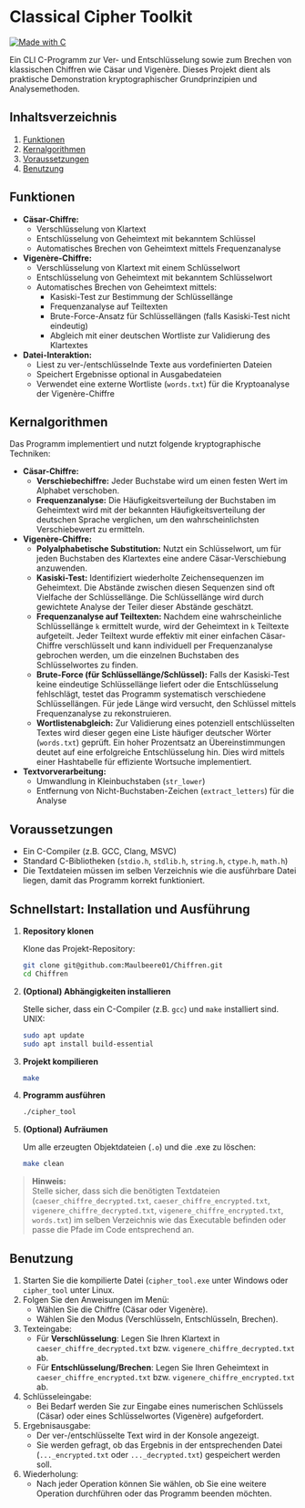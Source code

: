 # Classical Cipher Toolkit

[![Made with C](https://img.shields.io/badge/Made%20with-C-blue.svg)](https://www.cprogramming.com/)

Ein CLI C-Programm zur Ver- und Entschlüsselung sowie zum Brechen von klassischen Chiffren wie Cäsar und Vigenère. Dieses Projekt dient als praktische Demonstration kryptographischer Grundprinzipien und Analysemethoden.

## Inhaltsverzeichnis

1.  [Funktionen](#funktionen)
2.  [Kernalgorithmen](#kernalgorithmen)
3.  [Voraussetzungen](#voraussetzungen)
5.  [Benutzung](#benutzung)


## Funktionen

*   **Cäsar-Chiffre:**
    *   Verschlüsselung von Klartext
    *   Entschlüsselung von Geheimtext mit bekanntem Schlüssel
    *   Automatisches Brechen von Geheimtext mittels Frequenzanalyse
*   **Vigenère-Chiffre:**
    *   Verschlüsselung von Klartext mit einem Schlüsselwort
    *   Entschlüsselung von Geheimtext mit bekanntem Schlüsselwort
    *   Automatisches Brechen von Geheimtext mittels:
        *   Kasiski-Test zur Bestimmung der Schlüssellänge
        *   Frequenzanalyse auf Teiltexten
        *   Brute-Force-Ansatz für Schlüssellängen (falls Kasiski-Test nicht eindeutig)
        *   Abgleich mit einer deutschen Wortliste zur Validierung des Klartextes
*   **Datei-Interaktion:**
    *   Liest zu ver-/entschlüsselnde Texte aus vordefinierten Dateien
    *   Speichert Ergebnisse optional in Ausgabedateien
    *   Verwendet eine externe Wortliste (`words.txt`) für die Kryptoanalyse der Vigenère-Chiffre

## Kernalgorithmen

Das Programm implementiert und nutzt folgende kryptographische Techniken:

*   **Cäsar-Chiffre:**
    *   **Verschiebechiffre:** Jeder Buchstabe wird um einen festen Wert im Alphabet verschoben.
    *   **Frequenzanalyse:** Die Häufigkeitsverteilung der Buchstaben im Geheimtext wird mit der bekannten Häufigkeitsverteilung der deutschen Sprache verglichen, um den wahrscheinlichsten Verschiebewert zu ermitteln.
*   **Vigenère-Chiffre:**
    *   **Polyalphabetische Substitution:** Nutzt ein Schlüsselwort, um für jeden Buchstaben des Klartextes eine andere Cäsar-Verschiebung anzuwenden.
    *   **Kasiski-Test:** Identifiziert wiederholte Zeichensequenzen im Geheimtext. Die Abstände zwischen diesen Sequenzen sind oft Vielfache der Schlüssellänge. Die Schlüssellänge wird durch gewichtete Analyse der Teiler dieser Abstände geschätzt.
    *   **Frequenzanalyse auf Teiltexten:** Nachdem eine wahrscheinliche Schlüssellänge `k` ermittelt wurde, wird der Geheimtext in `k` Teiltexte aufgeteilt. Jeder Teiltext wurde effektiv mit einer einfachen Cäsar-Chiffre verschlüsselt und kann individuell per Frequenzanalyse gebrochen werden, um die einzelnen Buchstaben des Schlüsselwortes zu finden.
    *   **Brute-Force (für Schlüssellänge/Schlüssel):** Falls der Kasiski-Test keine eindeutige Schlüssellänge liefert oder die Entschlüsselung fehlschlägt, testet das Programm systematisch verschiedene Schlüssellängen. Für jede Länge wird versucht, den Schlüssel mittels Frequenzanalyse zu rekonstruieren.
    *   **Wortlistenabgleich:** Zur Validierung eines potenziell entschlüsselten Textes wird dieser gegen eine Liste häufiger deutscher Wörter (`words.txt`) geprüft. Ein hoher Prozentsatz an Übereinstimmungen deutet auf eine erfolgreiche Entschlüsselung hin. Dies wird mittels einer Hashtabelle für effiziente Wortsuche implementiert.
*   **Textvorverarbeitung:**
    *   Umwandlung in Kleinbuchstaben (`str_lower`)
    *   Entfernung von Nicht-Buchstaben-Zeichen (`extract_letters`) für die Analyse

## Voraussetzungen

*   Ein C-Compiler (z.B. GCC, Clang, MSVC)
*   Standard C-Bibliotheken (`stdio.h`, `stdlib.h`, `string.h`, `ctype.h`, `math.h`)
*   Die Textdateien müssen im selben Verzeichnis wie die ausführbare Datei liegen, damit das Programm korrekt funktioniert.

## Schnellstart: Installation und Ausführung

1. **Repository klonen**

   Klone das Projekt-Repository:
    ```sh
    git clone git@github.com:Maulbeere01/Chiffren.git
    cd Chiffren
    ```

2. **(Optional) Abhängigkeiten installieren**

   Stelle sicher, dass ein C-Compiler (z.B. `gcc`) und `make` installiert sind.  
   UNIX:
    ```sh
    sudo apt update
    sudo apt install build-essential
    ```

3. **Projekt kompilieren**

    ```sh
    make
    ```

4. **Programm ausführen**

    ```sh
    ./cipher_tool
    ```

5. **(Optional) Aufräumen**

   Um alle erzeugten Objektdateien (`.o`) und die .exe zu löschen:
    ```sh
    make clean
    ```

> **Hinweis:**  
> Stelle sicher, dass sich die benötigten Textdateien (`caeser_chiffre_decrypted.txt`, `caeser_chiffre_encrypted.txt`, `vigenere_chiffre_decrypted.txt`, `vigenere_chiffre_encrypted.txt`, `words.txt`) im selben Verzeichnis wie das Executable befinden oder passe die Pfade im Code entsprechend an.


## Benutzung

1.  Starten Sie die kompilierte Datei (`cipher_tool.exe` unter Windows oder `cipher_tool` unter Linux.
2.  Folgen Sie den Anweisungen im Menü:
    *   Wählen Sie die Chiffre (Cäsar oder Vigenère).
    *   Wählen Sie den Modus (Verschlüsseln, Entschlüsseln, Brechen).
3.  Texteingabe:
    *   Für **Verschlüsselung**: Legen Sie Ihren Klartext in `caeser_chiffre_decrypted.txt` bzw. `vigenere_chiffre_decrypted.txt` ab.
    *   Für **Entschlüsselung/Brechen**: Legen Sie Ihren Geheimtext in `caeser_chiffre_encrypted.txt` bzw. `vigenere_chiffre_encrypted.txt` ab.
4.  Schlüsseleingabe:
    *   Bei Bedarf werden Sie zur Eingabe eines numerischen Schlüssels (Cäsar) oder eines Schlüsselwortes (Vigenère) aufgefordert.
5.  Ergebnisausgabe:
    *   Der ver-/entschlüsselte Text wird in der Konsole angezeigt.
    *   Sie werden gefragt, ob das Ergebnis in der entsprechenden Datei (`..._encrypted.txt` oder `..._decrypted.txt`) gespeichert werden soll.
6.  Wiederholung:
    *   Nach jeder Operation können Sie wählen, ob Sie eine weitere Operation durchführen oder das Programm beenden möchten.

    



